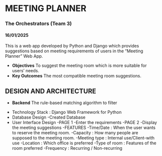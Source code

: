 # MEETING PLANNER
### The Orchestrators (Team 3)
#### 16/01/2025
This is a web app developed by Python and Django which provides suggestions based on meeting requirements of users in the “Meeting Planner” Web App. 
- **Objectives**
To suggest the meeting room which is more suitable for users’ needs.
- **Key Outcomes**
The most compatible meeting room suggestions.

## DESIGN AND ARCHITECTURE

- **Backend**
The rule-based matching algorithm to filter

* Technology Stack : Django Web Framework for Python
* Database Design
  -Created Database
* User Interface Design
  -PAGE 1
    -Enter the requirements
  -PAGE 2
    -Display the meeting suggestions
  -FEATURES
    -Time/Date    : When the user wants to reserve the meeting room.
    -Capacity     : How many people are supposed to the meeting room.
    -Meeting type : Internal use/Client-with use
    -Location     : Which office is preferred
    -Type of room : Features of the room preferred
    -Frequency    : Recurring / Non-recurring
